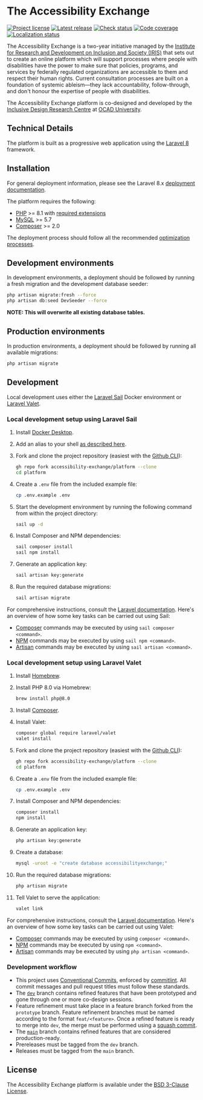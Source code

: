 # The Accessibility Exchange

[![Project license](https://badgen.net/github/license/accessibility-exchange/platform)](https://github.com/accessibility-exchange/platform/releases/latest)
[![Latest release](https://badgen.net/github/release/accessibility-exchange/platform)](https://github.com/accessibility-exchange/platform/releases/latest)
[![Check status](https://badgen.net/github/checks/accessibility-exchange/platform/dev)](https://github.com/accessibility-exchange/platform/actions)
[![Code coverage](https://badgen.net/codecov/c/github/accessibility-exchange/platform)](https://codecov.io/gh/accessibility-exchange/platform/)
[![Localization status](https://badges.crowdin.net/accessibility-in-action/localized.svg)](https://crowdin.com/project/accessibility-in-action)

The Accessibility Exchange is a two-year initiative managed by the
[Institute for Research and Development on Inclusion and Society (IRIS)](https://irisinstitute.ca/) that sets out to
create an online platform which will support processes where people with disabilities have the power to make sure that policies,
programs, and services by federally regulated organizations are accessible to them and respect their human rights. Current
consultation processes are built on a foundation of systemic ableism—they lack accountability, follow-through, and don't
honour the expertise of people with disabilities.

The Accessibility Exchange platform is co-designed and developed by the [Inclusive Design Research Centre](https://idrc.ocadu.ca/)
at [OCAD University](https://ocadu.ca).

## Technical Details

The platform is built as a progressive web application using the [Laravel 8](https://laravel.com/docs/8.x) framework.

## Installation

For general deployment information, please see the Laravel 8.x [deployment documentation](https://laravel.com/docs/8.x/deployment).

The platform requires the following:

-   [PHP](https://www.php.net/supported-versions.php) >= 8.1 with [required extensions](https://laravel.com/docs/8.x/deployment#server-requirements)
-   [MySQL](https://dev.mysql.com/downloads/) >= 5.7
-   [Composer](https://getcomposer.org) >= 2.0

The deployment process should follow all the recommended [optimization processes](https://laravel.com/docs/8.x/deployment#optimization).

## Development environments

In development environments, a deployment should be followed by running a fresh migration and the development database seeder:

```bash
php artisan migrate:fresh --force
php artisan db:seed DevSeeder --force
```

**NOTE: This will overwrite all existing database tables.**

## Production environments

In production environments, a deployment should be followed by running all available migrations:

```bash
php artisan migrate
```

## Development

Local development uses either the [Laravel Sail](https://laravel.com/docs/9.x/sail) Docker environment or [Laravel Valet](https://laravel.com/docs/9.x/valet).

### Local development setup using Laravel Sail

1. Install [Docker Desktop](https://www.docker.com/products/docker-desktop).
2. Add an alias to your shell [as described here](https://laravel.com/docs/9.x/sail#configuring-a-bash-alias).
3. Fork and clone the project repository (easiest with the [Github CLI](https://cli.github.com/)):

    ```bash
    gh repo fork accessibility-exchange/platform --clone
    cd platform
    ```

4. Create a `.env` file from the included example file:

    ```bash
    cp .env.example .env
    ```

5. Start the development environment by running the following command from within the project directory:

    ```bash
    sail up -d
    ```

6. Install Composer and NPM dependencies:

    ```bash
    sail composer install
    sail npm install
    ```
    
7. Generate an application key:

    ```bash
    sail artisan key:generate
    ```

8. Run the required database migrations:

    ```bash
    sail artisan migrate
    ```
For comprehensive instructions, consult the [Laravel documentation](https://laravel.com/docs/9.x). Here's an overview
of how some key tasks can be carried out using Sail:

- [Composer](https://getcomposer.org) commands may be executed by using `sail composer <command>`.
- [NPM](https://docs.npmjs.com/cli/v7) commands may be executed by using `sail npm <command>`.
- [Artisan](https://laravel.com/docs/8.x/artisan) commands may be executed by using `sail artisan <command>`.

### Local development setup using Laravel Valet

1. Install [Homebrew](https://brew.sh).
2. Install PHP 8.0 via Homebrew:
   
   ```bash
   brew install php@8.0
   ```
   
3. Install [Composer](https://getcomposer.org/).
4. Install Valet:

   ```bash
   composer global require laravel/valet
   valet install
   ```

5. Fork and clone the project repository (easiest with the [Github CLI](https://cli.github.com/)):

    ```bash
    gh repo fork accessibility-exchange/platform --clone
    cd platform
    ```

6. Create a `.env` file from the included example file:

    ```bash
    cp .env.example .env
    ```
   
7. Install Composer and NPM dependencies:

    ```bash
    composer install
    npm install
    ```

8. Generate an application key:

    ```bash
    php artisan key:generate
    ```
9. Create a database:

    ```bash
    mysql -uroot -e "create database accessibilityexchange;"
    ```

10. Run the required database migrations:

     ```bash
     php artisan migrate
     ``` 
   
11. Tell Valet to serve the application:

      ```bash
      valet link
      ```

For comprehensive instructions, consult the [Laravel documentation](https://laravel.com/docs/9.x). Here's an overview
of how some key tasks can be carried out using Valet:

- [Composer](https://getcomposer.org) commands may be executed by using `composer <command>`.
- [NPM](https://docs.npmjs.com/cli/v7) commands may be executed by using `npm <command>`.
- [Artisan](https://laravel.com/docs/8.x/artisan) commands may be executed by using `php artisan <command>`.

### Development workflow

-   This project uses [Conventional Commits](https://www.conventionalcommits.org/en/v1.0.0/), enforced by [commitlint](https://commitlint.js.org/).
    All commit messages and pull request titles must follow these standards.
-   The [`dev`](https://github.com/accessibility-exchange/platform/tree/dev) branch contains refined features
    that have been prototyped and gone through one or more co-design sessions.
-   Feature refinement must take place in a feature branch forked from the `prototype` branch. Feature refinement branches
    must be named according to the format `feat/<feature>`. Once a refined feature is ready to merge into `dev`, the
    merge must be performed using a [squash commit](https://docs.github.com/en/github/collaborating-with-pull-requests/incorporating-changes-from-a-pull-request/about-pull-request-merges#squash-and-merge-your-pull-request-commits).
-   The [`main`](https://github.com/accessibility-exchange/platform/tree/main) branch contains refined features that
    are considered production-ready.
-   Prereleases must be tagged from the `dev` branch.
-   Releases must be tagged from the `main` branch.

## License

The Accessibility Exchange platform is available under the [BSD 3-Clause License](https://github.com/accessibility-exchange/platform/blob/main/LICENSE.md).
